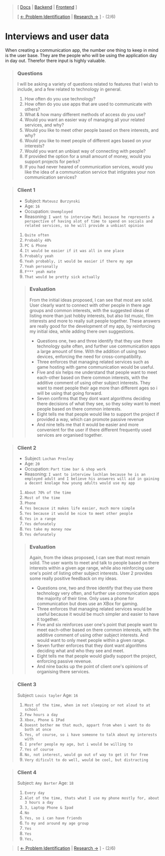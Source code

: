 > [ [Docs](https://github.com/WolfDen133/NEA-Docs/) | [Backend](https://github.com/WolfDen133/NEA-Backend) | [Frontend](https://github.com/WolfDen133/NEA-Frontend) ]
> 
> [ [<- Problem Identification](https://github.com/WolfDen133/NEA-Docs/blob/main/Analysis/Problem%20Identification.md)  |  [Research ->](https://github.com/WolfDen133/NEA-Docs/blob/main/Analysis/Research.md) ] - (2/6)

 # Interviews and user data
 When creating a communication app, the number one thing to keep in mind is the user base. They are the people who will be using the application day in day out.
 Therefor there input is highly valuable.
> ### Questions 
>
> I will be asking a variety of questions related to features that I wish to include, and a few related to technology in general.
> 
> 1. How often do you use technology?
> 2. How often do you use apps that are used to communicate with others?
> 3. What & how many different methods of access do you use?
> 4. Would you want an easier way of managing all your related services, and why?
> 5. Would you like to meet other people based on there interests, and why?
> 6. Would you like to meet people of different ages based on your interests?
> 7. Would you want an unbiast way of connecting with people?
> 8. If provided the option for a small amount of money, would you support projects for perks?
> 9. If you had never heared of communication services, would you like the idea of a communication service that intigrates your non communication services?

> ### Client 1
> 
> - Subject: `Mateusz Burzynski`
> - Age: `16`
> - Occupation: `Unemployed`
> - Reasoning: `I want to interview Mati because he represents a perspective of having alot of time to spend on socials and related services, so he will provide a unbiast opinion`
> 1. `Quite often`
> 2. `Probably 40%`
> 3. `PC & Phone`
> 4. `It would be easier if it was all in one place`
> 5. `Probably yeah`
> 6. `Yeah probably, it would be easier if there my age`
> 7. `Yeah personally`
> 8. `F*** yeah mate`
> 9. `That would be pretty sick actually`
>
> > ### Evaluation
> >
> > From the initial ideas proposed, I can see that most are solid.
> > User clearly want to connect with other people in there age groups and common interests, with the suggested ideas of listing more than just hobby interests, but also list music, film interests and more to really suit people together.
> > These answers are really good for the development of my app, by reinforcing my initial idea, while adding there own suggestions.
> >
> > - Questions one, two and three identify that they use there technology quite often, and further use communication apps a large amount of time. With the addition of using two devices, enforcing the need for cross-compatibility.
> > - Three enforces that managing related services such as game hosting with game communication would be useful.
> > - Five and six helps me understand that people want to meet each-other based on there common interests, with the additive comment of using other subject interests. They want to meet people their age more than different ages so i will be using that going forward.
> > - Seven confirms that they dont want algorithms deciding there decisions of what they see, so they soley want to meet people based on there common interests.
> > - Eight tells me that people would like to support the project if provided a way, which can promote passive revenue
> > - And nine tells me that it would be easier and more convenient for the user if there different frequently used services are organised together.

> ### Client 2
> 
> - Subject: `Lochan Presley`
> - Age: `20`
> - Occupation: `Part time bar & shop work`
> - Reasoning: `I want to interview lochlan because he is an employed adult and I believe his answeres will aid in gaining a decent knolage how young adults would use my app`
> 
> 1. `About 70% of the time`
> 2. `Most of the time`
> 3. `Phone`
> 4. `Yes because it makes life easier, much more simple`
> 5. `Yes because it would be nice to meet other people`
> 6. `Yes in a range`
> 7. `Yes defonately`
> 8. `Yes take my money now`
> 9. `Yes defonately`
>
> > ### Evaluation
> >
> > Again, from the ideas proposed, I can see that most remain solid.
> > The user wants to meet and talk to people based on there interests within a given age range, while also reinforcing user one's point of listing other subject interests.
> > User 2 provides some really positive feedback on my ideas.
> >
> > - Questions one, two and three identify that they use there technology very often, and further use communication apps the majority of their time. Only uses a phone for communication but does use an XBox for gaming.
> > - Three enforces that managing related services would be useful because it would be much simpler and easier to have it together.
> > - Five and six reinforces user one's point that people want to meet each-other based on there common interests, with the additive comment of using other subject interests. And would want to only meet people within a given range.
> > - Seven further enforces that they dont want algorithms deciding what and who they see and meet.
> > - Eight tells me that people would gladly support the project, enforcing passive revenue.
> > - And nine backs up the point of client one's opinions of organising there services.


> ### Client 3
> 
> Subject: `Louis tayler`
> Age: `16` 
> 
> 1. `Most of the time, when im not sleeping or not aloud to at school`
> 2. `Few hours a day`
> 3. `Xbox, Phone & IPad`
> 4. `Doesnt bother me that much, appart from when i want to do both at once`
> 5. `Yes, of course, so i have someone to talk about my interests with`
> 6. `I prefer people my age, but i would be willing to`
> 7. `Yes of course`
> 8. `No, not interest, would go out of way to get it for free`
> 9. `Very dificult to do well, would be cool, but distracting`

> ### Client 4
> 
> Subject: `Amy Barter`
> Age: `18`
> 
> 1. `Every day`
> 2. `Alot of the time, thats what I use my phone mostly for, about 3 hours a day`
> 3. `3, Laptop Phone & Ipad`
> 4. `No`
> 5. `Yes, so i can have friends`
> 6. `To my and around my age group`
> 7. `Yes`
> 8. `Yes`
> 9. `Yes, `

> [ [<- Problem Identification](https://github.com/WolfDen133/NEA-Docs/blob/main/Analysis/Problem%20Identification.md)  |  [Research ->](https://github.com/WolfDen133/NEA-Docs/blob/main/Analysis/Research.md) ] - (2/6)
